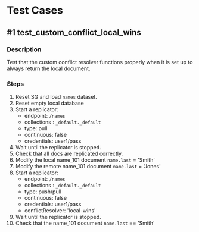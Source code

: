 # Test Cases

## #1 test_custom_conflict_local_wins

### Description

Test that the custom conflict resolver functions properly when it is
set up to always return the local document.

### Steps

1. Reset SG and load `names` dataset.
2. Reset empty local database
3. Start a replicator: 
    * endpoint: `/names`
    * collections : `_default._default`
    * type: pull
    * continuous: false
    * credentials: user1/pass
4. Wait until the replicator is stopped.
5. Check that all docs are replicated correctly.
6. Modify the local name_101 document `name.last` = 'Smith'
7. Modify the remote name_101 document `name.last` = 'Jones'
8. Start a replicator:
    * endpoint: `/names`
    * collections : `_default._default`
    * type: push/pull
    * continuous: false
    * credentials: user1/pass
    * conflictResolver: 'local-wins'
9. Wait until the replicator is stopped.
10. Check that the name_101 document `name.last` == 'Smith'